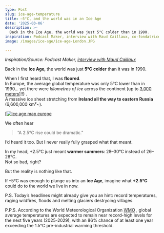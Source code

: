 ```yaml
---
type: Post
slug: ice-age-temperature
title: –5°C, and the world was in an Ice Age
date: '2025-03-06'
description: >-
  Back in the Ice Age, the world was just 5°C colder than in 1990.
inspiration: Podcast Maker, interview with Maud Caillaux, co-fondatrice de Green-Got.
image: /images/ice-age/ice-age-London.JPG

---
```


*Inspiration/Source: Podcast Maker, <a href="https://youtu.be/qLQhSgex-UI" target="_blank" rel="noopener">interview with Maud Caillaux</a>*


Back in the **Ice Age**, the world was just **5°C colder** than it was in 1990.  

When I first heard that, I was **floored**.  
In Europe, the average global temperature was only 5°C lower than in 1990… yet there were *kilometres of ice*  across the continent (up to <a href="https://icemap.no/en/" target="_blank" rel="noopener">3,000 meters</a>]!!) .  
A massive ice sheet stretching from **Ireland all the way to eastern Russia** (6,600,000 km²~).

<a href="https://blogs.egu.eu/divisions/cr/2016/03/04/image-of-the-week-last-glacial-maximum-in-europe/" target="_blank" rel="noopener">[![ice age map europe](/images/ice-age/ice-age-map-europe.jpg)</a>  

We often hear

> “A 2.5°C rise could be dramatic.”

I’d heard it too. But I never really fully grasped what that meant.  

In my head, +2.5°C just meant **warmer summers**: 28–30°C instead of 26–28°C.  
Not so bad, right?  

But the reality is nothing like that.  

If –5°C was enough to plunge us into an **Ice Age**, imagine what **+2.5°C** could do to the world we live in now. 


P.S. Today’s headlines might already give you an hint: record temperatures, raging wildfires, floods and melting glaciers destryoing villages.

P.P.S. According to the World Meteorological Organization <a href="https://wmo.int/media/news/global-climate-predictions-show-temperatures-expected-remain-or-near-record-levels-coming-5-years" target="_blank" rel="noopener">WMO</a> , global average temperatures are expected to remain near record-high levels for the next five years (2025-2029), with an 86% chance of at least one year exceeding the 1.5°C pre-industrial warming threshold.